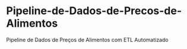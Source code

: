 # Pipeline-de-Dados-de-Precos-de-Alimentos
Pipeline de Dados de Preços de Alimentos com ETL Automatizado
